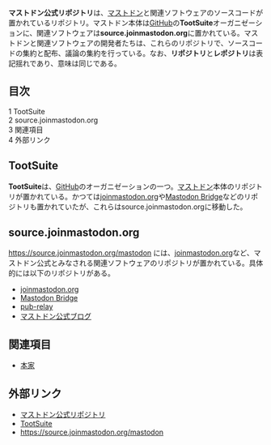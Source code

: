 <div>

**マストドン公式リポジトリ**は、[マストドン](/Mastodon "Mastodon")と関連ソフトウェアのソースコードが置かれているリポジトリ。マストドン本体は[GitHub](/GitHub "GitHub")の**TootSuite**オーガニゼーションに、関連ソフトウェアは**source.joinmastodon.org**に置かれている。マストドンと関連ソフトウェアの開発者たちは、これらのリポジトリで、ソースコードの集約と配布、議論の集約を行っている。なお、**リポジトリ**と**レポジトリ**は表記揺れであり、意味は同じである。

<div id="toc">

<div lang="ja" dir="ltr">

## 目次

</div>

-   [1 TootSuite](#TootSuite)
-   [2 source.joinmastodon.org](#source.joinmastodon.org)
-   [3 関連項目](#.E9.96.A2.E9.80.A3.E9.A0.85.E7.9B.AE)
-   [4 外部リンク](#.E5.A4.96.E9.83.A8.E3.83.AA.E3.83.B3.E3.82.AF)

</div>

## TootSuite

**TootSuite**は、[GitHub](/GitHub "GitHub")のオーガニゼーションの一つ。[マストドン](/Mastodon "Mastodon")本体のリポジトリが置かれている。かつては[joinmastodon.org](/Joinmastodon.org "Joinmastodon.org")や[Mastodon Bridge](/Mastodon_Bridge "Mastodon Bridge")などのリポジトリも置かれていたが、これらはsource.joinmastodon.orgに移動した。

## source.joinmastodon.org

<a href="https://source.joinmastodon.org/mastodon" rel="nofollow">https://source.joinmastodon.org/mastodon</a> には、[joinmastodon.org](/Joinmastodon.org "Joinmastodon.org")など、マストドン公式とみなされる関連ソフトウェアのリポジトリが置かれている。具体的には以下のリポジトリがある。

-   [joinmastodon.org](/Joinmastodon.org "Joinmastodon.org")
-   [Mastodon Bridge](/Mastodon_Bridge "Mastodon Bridge")
-   [pub-relay](/Pub-relay "Pub-relay")
-   [マストドン公式ブログ](/%E3%83%9E%E3%82%B9%E3%83%88%E3%83%89%E3%83%B3%E5%85%AC%E5%BC%8F%E3%83%96%E3%83%AD%E3%82%B0 "マストドン公式ブログ")

## 関連項目

-   [本家](/%E6%9C%AC%E5%AE%B6 "本家")

## 外部リンク

-   <a href="https://github.com/tootsuite/mastodon" rel="nofollow">マストドン公式リポジトリ</a>
-   <a href="https://github.com/tootsuite" rel="nofollow">TootSuite</a>
-   <a href="https://source.joinmastodon.org/mastodon" rel="nofollow">https://source.joinmastodon.org/mastodon</a>

</div>
